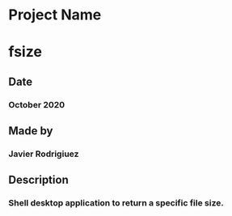 # Project Name
# fsize
## Date
### October 2020
## Made by
### Javier Rodrigiuez
## Description
### Shell desktop application to return a specific file size.
